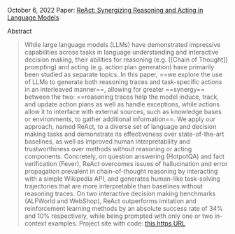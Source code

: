October 6, 2022
Paper: [ReAct: Synergizing Reasoning and Acting in Language Models](https://arxiv.org/abs/2210.03629)

Abstract
> While large language models (LLMs) have demonstrated impressive capabilities across tasks in language understanding and interactive decision making, their abilities for reasoning (e.g. [[Chain of Thought]] prompting) and acting (e.g. action plan generation) have primarily been studied as separate topics. In this paper, ==we explore the use of LLMs to generate both reasoning traces and task-specific actions in an interleaved manner==, allowing for greater ==synergy== between the two: ==reasoning traces help the model induce, track, and update action plans as well as handle exceptions, while actions allow it to interface with external sources, such as knowledge bases or environments, to gather additional information==. We apply our approach, named ReAct, to a diverse set of language and decision making tasks and demonstrate its effectiveness over state-of-the-art baselines, as well as improved human interpretability and trustworthiness over methods without reasoning or acting components. Concretely, on question answering (HotpotQA) and fact verification (Fever), ReAct overcomes issues of hallucination and error propagation prevalent in chain-of-thought reasoning by interacting with a simple Wikipedia API, and generates human-like task-solving trajectories that are more interpretable than baselines without reasoning traces. On two interactive decision making benchmarks (ALFWorld and WebShop), ReAct outperforms imitation and reinforcement learning methods by an absolute success rate of 34% and 10% respectively, while being prompted with only one or two in-context examples. Project site with code: [this https URL](https://react-lm.github.io/)




